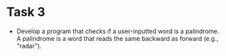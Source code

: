 # Task 3

- Develop a program that checks if a user-inputted word is a palindrome. A palindrome is a word that reads the same backward as forward (e.g., "radar").